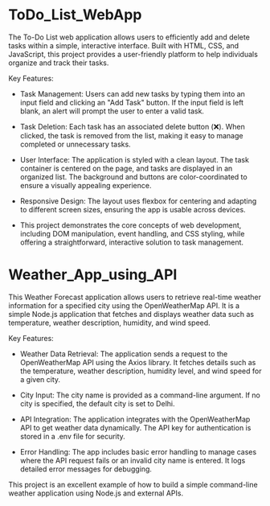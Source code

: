 # ToDo_List_WebApp
The To-Do List web application allows users to efficiently add and delete tasks within a simple, interactive interface. Built with HTML, CSS, and JavaScript, this project provides a user-friendly platform to help individuals organize and track their tasks.

Key Features:

* Task Management: Users can add new tasks by typing them into an input field and clicking an "Add Task" button. If the input field is left blank, an alert will prompt the user to enter a valid task.

* Task Deletion: Each task has an associated delete button (❌). When clicked, the task is removed from the list, making it easy to manage completed or unnecessary tasks.

* User Interface: The application is styled with a clean layout. The task container is centered on the page, and tasks are displayed in an organized list. The background and buttons are color-coordinated to ensure a visually appealing experience.

* Responsive Design: The layout uses flexbox for centering and adapting to different screen sizes, ensuring the app is usable across devices.

* This project demonstrates the core concepts of web development, including DOM manipulation, event handling, and CSS styling, while offering a straightforward, interactive solution to task management.

# Weather_App_using_API
This Weather Forecast application allows users to retrieve real-time weather information for a specified city using the OpenWeatherMap API. It is a simple Node.js application that fetches and displays weather data such as temperature, weather description, humidity, and wind speed.

Key Features:

* Weather Data Retrieval: The application sends a request to the OpenWeatherMap API using the Axios library. It fetches details such as the temperature, weather description, humidity level, and wind speed for a given city.

* City Input: The city name is provided as a command-line argument. If no city is specified, the default city is set to Delhi.

* API Integration: The application integrates with the OpenWeatherMap API to get weather data dynamically. The API key for authentication is stored in a .env file for security.

* Error Handling: The app includes basic error handling to manage cases where the API request fails or an invalid city name is entered. It logs detailed error messages for debugging.

This project is an excellent example of how to build a simple command-line weather application using Node.js and external APIs.
